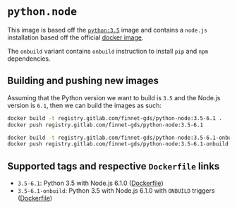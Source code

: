 # `python.node`

This image is based off the [`python:3.5`](https://hub.docker.com/_/python/) image and
contains a `node.js` installation based off the official [docker image](https://hub.docker.com/_/node/).

The `onbuild` variant contains `onbuild` instruction to install `pip` and `npm` dependencies.

## Building and pushing new images
Assuming that the Python version we want to build is `3.5` and the Node.js version is `6.1`, then we can build
the images as such:

```bash
docker build -t registry.gitlab.com/finnet-gds/python-node:3.5-6.1 .
docker push registry.gitlab.com/finnet-gds/python-node:3.5-6.1

docker build -t registry.gitlab.com/finnet-gds/python-node:3.5-6.1-onbuild onbuild/
docker push registry.gitlab.com/finnet-gds/python-node:3.5-6.1-onbuild
```

## Supported tags and respective `Dockerfile` links

- `3.5-6.1`: Python 3.5 with Node.js 6.1.0 ([Dockerfile](Dockerfile))
- `3.5-6.1-onbuild`: Python 3.5 with Node.js 6.1.0 with `ONBUILD` triggers ([Dockerfile](onbuild/Dockerfile))
